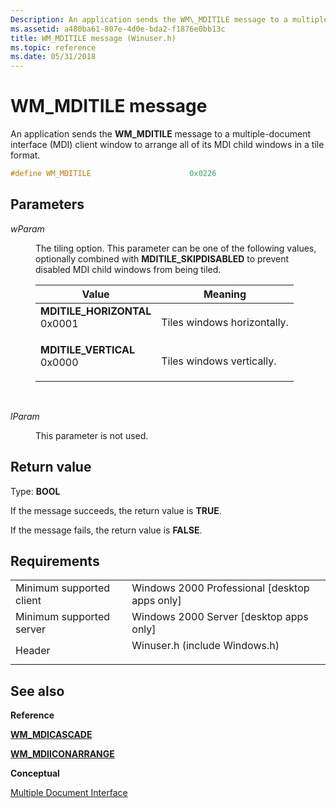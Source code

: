 ```yaml
---
Description: An application sends the WM\_MDITILE message to a multiple-document interface (MDI) client window to arrange all of its MDI child windows in a tile format.
ms.assetid: a480ba61-807e-4d0e-bda2-f1876e0bb13c
title: WM_MDITILE message (Winuser.h)
ms.topic: reference
ms.date: 05/31/2018
---
```


# WM\_MDITILE message

An application sends the **WM\_MDITILE** message to a multiple-document interface (MDI) client window to arrange all of its MDI child windows in a tile format.


```C++
#define WM_MDITILE                      0x0226
```



## Parameters

<dl> <dt>

*wParam* 
</dt> <dd>

The tiling option. This parameter can be one of the following values, optionally combined with **MDITILE\_SKIPDISABLED** to prevent disabled MDI child windows from being tiled.



| Value                                                                                                                                                                                                                                    | Meaning                                |
|------------------------------------------------------------------------------------------------------------------------------------------------------------------------------------------------------------------------------------------|----------------------------------------|
| <span id="MDITILE_HORIZONTAL"></span><span id="mditile_horizontal"></span><dl> <dt>**MDITILE\_HORIZONTAL**</dt> <dt>0x0001</dt> </dl> | Tiles windows horizontally.<br/> |
| <span id="MDITILE_VERTICAL"></span><span id="mditile_vertical"></span><dl> <dt>**MDITILE\_VERTICAL**</dt> <dt>0x0000</dt> </dl>       | Tiles windows vertically.<br/>   |



 

</dd> <dt>

*lParam* 
</dt> <dd>

This parameter is not used.

</dd> </dl>

## Return value

Type: **BOOL**

If the message succeeds, the return value is **TRUE**.

If the message fails, the return value is **FALSE**.

## Requirements



|                                     |                                                                                                          |
|-------------------------------------|----------------------------------------------------------------------------------------------------------|
| Minimum supported client<br/> | Windows 2000 Professional \[desktop apps only\]<br/>                                               |
| Minimum supported server<br/> | Windows 2000 Server \[desktop apps only\]<br/>                                                     |
| Header<br/>                   | <dl> <dt>Winuser.h (include Windows.h)</dt> </dl> |



## See also

<dl> <dt>

**Reference**
</dt> <dt>

[**WM\_MDICASCADE**](wm-mdicascade.md)
</dt> <dt>

[**WM\_MDIICONARRANGE**](wm-mdiiconarrange.md)
</dt> <dt>

**Conceptual**
</dt> <dt>

[Multiple Document Interface](multiple-document-interface.md)
</dt> </dl>

 

 




